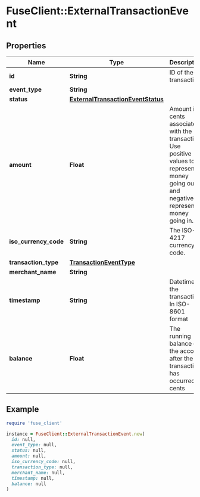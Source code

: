 # FuseClient::ExternalTransactionEvent

## Properties

| Name | Type | Description | Notes |
| ---- | ---- | ----------- | ----- |
| **id** | **String** | ID of the transaction |  |
| **event_type** | **String** |  |  |
| **status** | [**ExternalTransactionEventStatus**](ExternalTransactionEventStatus.md) |  |  |
| **amount** | **Float** | Amount in cents associated with the transaction. Use positive values to represent money going out and negative to represent money going in. |  |
| **iso_currency_code** | **String** | The ISO-4217 currency code. |  |
| **transaction_type** | [**TransactionEventType**](TransactionEventType.md) |  | [optional] |
| **merchant_name** | **String** |  |  |
| **timestamp** | **String** | Datetime of the transaction In ISO-8601 format |  |
| **balance** | **Float** | The running balance of the account after the transaction has occurred, in cents | [optional] |

## Example

```ruby
require 'fuse_client'

instance = FuseClient::ExternalTransactionEvent.new(
  id: null,
  event_type: null,
  status: null,
  amount: null,
  iso_currency_code: null,
  transaction_type: null,
  merchant_name: null,
  timestamp: null,
  balance: null
)
```

